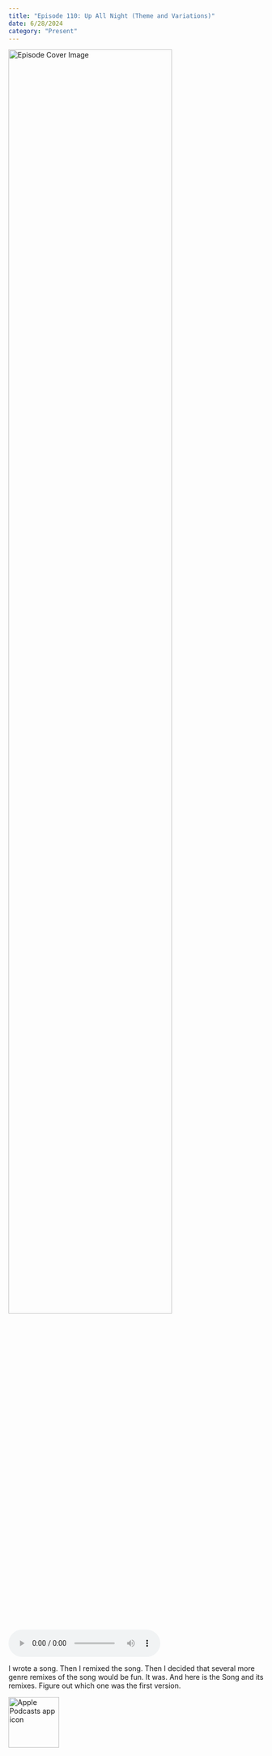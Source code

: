 ```yaml
---
title: "Episode 110: Up All Night (Theme and Variations)"
date: 6/28/2024
category: "Present"
---
```

<img src="https://artwork.captivate.fm/d70f24bb-f879-4d47-bf05-90f9365d1837/kQOkBZwoef7NJhdl-2V9_1A.jpg" alt="Episode Cover Image" width=80%/>
<audio controls>
  <source src="https://podcasts.captivate.fm/media/b6051d9d-f8e9-4054-bb55-881f1180dd44/Episode-110.mp3" type="audio/mpeg">
  Your browser does not support the audio element.
</audio>

<p>I wrote a song. Then I remixed the song. Then I decided that several more genre remixes of the song would be fun. It was. And here is the Song and its remixes. Figure out which one was the first version.</p>

<a href="https://podcasts.apple.com/us/podcast/living-room-music/id1608791560?tscg=30200&itsct=podcast_box_appicon&ls=1&mttnsubad=1608791560" style="display: inline-block;"><img src="https://toolbox.marketingtools.apple.com/api/v2/badges/app-icon-podcasts/standard/en-us" alt="Apple Podcasts app icon" style="width: 100px; height: 100px; vertical-align: middle; object-fit: contain;" /></a>
    